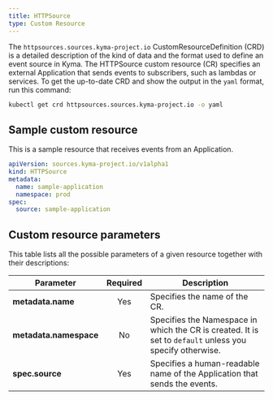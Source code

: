 ```yaml
---
title: HTTPSource
type: Custom Resource
---
```


The `httpsources.sources.kyma-project.io` CustomResourceDefinition (CRD) is a detailed description of the kind of data and the format used to define an event source in Kyma.
The HTTPSource custom resource (CR) specifies an external Application that sends events to subscribers, such as lambdas or services. 
To get the up-to-date CRD and show the output in the `yaml` format, run this command:

```bash
kubectl get crd httpsources.sources.kyma-project.io -o yaml
```

## Sample custom resource

This is a sample resource that receives events from an Application.

```yaml
apiVersion: sources.kyma-project.io/v1alpha1
kind: HTTPSource
metadata:
  name: sample-application
  namespace: prod
spec:
  source: sample-application
```
##  Custom resource parameters

This table lists all the possible parameters of a given resource together with their descriptions:

| Parameter   |      Required      |  Description |
|----------|:-------------:|------|
| **metadata.name** | Yes | Specifies the name of the CR. |
| **metadata.namespace** | No | Specifies the Namespace in which the CR is created. It is set to `default` unless you specify otherwise. |
| **spec.source** | Yes | Specifies a human-readable name of the Application that sends the events. |
